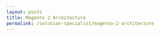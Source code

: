 ```yaml
---
layout: posts
title: Magento 2 Architecture
permalink: /solution-specialist/magento-2-architecture
---
```

